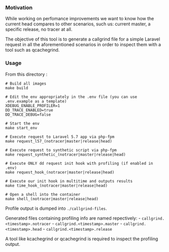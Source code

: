 ### Motivation

While working on perfomance improvements we want to know how the current head compares to other scenarios, such us: current master, a specific release, no tracer at all.

The objective of this tool is to generate a callgrind file for a simple Laravel request in all the aforementioned scenarios in order to inspect them with a tool such as qcachegrind.

### Usage

From this directory :

    # Build all images
    make build

    # Edit the env appropriately in the .env file (you can use .env.example as a template)
    XDEBUG_ENABLE_PROFILER=1
    DD_TRACE_ENABLED=true
    DD_TRACE_DEBUG=false

    # Start the env
    make start_env

    # Execute request to Laravel 5.7 app via php-fpm
    make request_l57_(notracer|master|release|head)

    # Execute request to synthetic script via php-fpm
    make request_synthetic_(notracer|master|release|head)

    # Execute ONLY dd request init hook with profiling (if enabled in .env)
    make request_hook_(notracer|master|release|head)

    # Execute our init hook in multitime and outputs results
    make time_hook_(notracer|master|release|head)

    # Open a shell into the container
    make shell_(notracer|master|release|head)

Profile output is dumped into `./callgrind-files`.

Generated files containing profiling info are named repectively:
    - `callgrind.<timestamp>.notracer`
    - `callgrind.<timestamp>.master`
    - `callgrind.<timestamp>.head`
    - `callgrind.<timestamp>.release`

A tool like kcachegrind or qcachegrind is required to inspect the profiling output.
